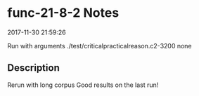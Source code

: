 # func-21-8-2 Notes

2017-11-30 21:59:26

Run with arguments ./test/criticalpracticalreason.c2-3200 none

## Description

Rerun with long corpus
Good results on the last run!
